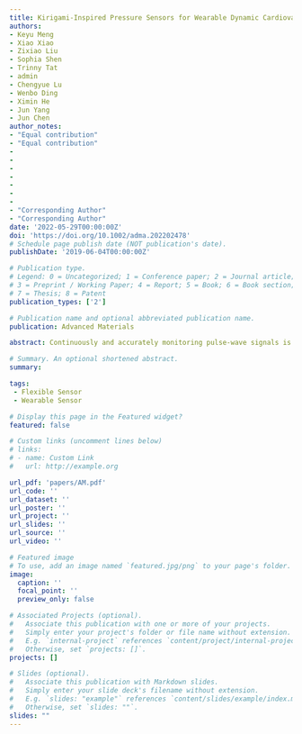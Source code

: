 ```yaml
---
title: Kirigami-Inspired Pressure Sensors for Wearable Dynamic Cardiovascular Monitoring
authors: 
- Keyu Meng
- Xiao Xiao
- Zixiao Liu
- Sophia Shen
- Trinny Tat
- admin
- Chengyue Lu
- Wenbo Ding
- Ximin He
- Jun Yang
- Jun Chen
author_notes:
- "Equal contribution"
- "Equal contribution"
- 
-
-
-
-
-
- 
- "Corresponding Author"
- "Corresponding Author" 
date: '2022-05-29T00:00:00Z'
doi: 'https://doi.org/10.1002/adma.202202478'
# Schedule page publish date (NOT publication's date).
publishDate: '2019-06-04T00:00:00Z'

# Publication type.
# Legend: 0 = Uncategorized; 1 = Conference paper; 2 = Journal article;
# 3 = Preprint / Working Paper; 4 = Report; 5 = Book; 6 = Book section;
# 7 = Thesis; 8 = Patent
publication_types: ['2']

# Publication name and optional abbreviated publication name.
publication: Advanced Materials

abstract: Continuously and accurately monitoring pulse-wave signals is critical to pre- vent and diagnose cardiovascular diseases. However, existing wearable pulse sensors are vulnerable to motion artifacts due to the lack of proper adhesion and conformal interface with human skin during body movement. Here, a highly sensitive and conformal pressure sensor inspired by the kirigami struc- ture is developed to measure the human pulse wave on different body artery sites under various prestressing pressure conditions and even with body movement. COMSOL multiphysical field coupling simulation and experi- mental testing are used to verify the unique advantages of the kirigami struc- ture. The device shows a superior sensitivity (35.2 mV Pa−1) and remarkable stability (>84 000 cycles). Toward practical applications, a wireless cardiovas- cular monitoring system is developed for wirelessly transmitting the pulse signals to a mobile phone in real-time, which successfully distinguished the pulse waveforms from different participants. The pulse waveforms measured by the kirigami inspired pressure sensor are as accurate as those provided by the commercial medical device. Given the compelling features, the sensor provides an ascendant way for wearable electronics to overcome motion arti- facts when monitoring pulse signals, thus representing a solid advancement toward personalized healthcare in the era of the Internet of Things.

# Summary. An optional shortened abstract.
summary: 

tags:
 - Flexible Sensor
 - Wearable Sensor

# Display this page in the Featured widget?
featured: false

# Custom links (uncomment lines below)
# links:
# - name: Custom Link
#   url: http://example.org

url_pdf: 'papers/AM.pdf'
url_code: ''
url_dataset: ''
url_poster: ''
url_project: ''
url_slides: ''
url_source: ''
url_video: ''

# Featured image
# To use, add an image named `featured.jpg/png` to your page's folder.
image:
  caption: ''
  focal_point: ''
  preview_only: false

# Associated Projects (optional).
#   Associate this publication with one or more of your projects.
#   Simply enter your project's folder or file name without extension.
#   E.g. `internal-project` references `content/project/internal-project/index.md`.
#   Otherwise, set `projects: []`.
projects: []

# Slides (optional).
#   Associate this publication with Markdown slides.
#   Simply enter your slide deck's filename without extension.
#   E.g. `slides: "example"` references `content/slides/example/index.md`.
#   Otherwise, set `slides: ""`.
slides: ""
---
```

